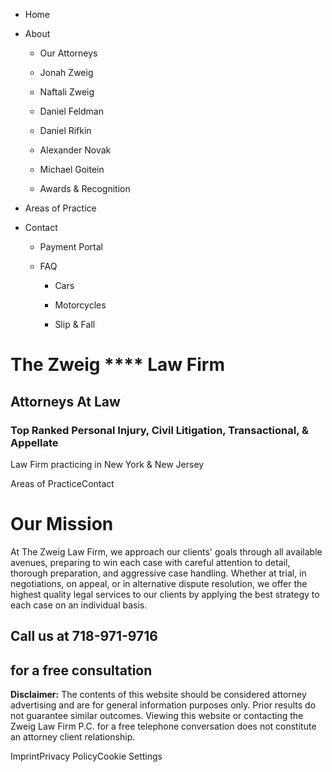   * Home

  * About

    * Our Attorneys

    * Jonah Zweig

    * Naftali Zweig

    * Daniel Feldman

    * Daniel Rifkin

    * Alexander Novak

    * Michael Goitein

    * Awards & Recognition

  * Areas of Practice

  * Contact

    * Payment Portal

    * FAQ

      * Cars

      * Motorcycles

      * Slip & Fall

# The Zweig **** Law Firm

## Attorneys At Law

### Top Ranked Personal Injury, Civil Litigation, Transactional, & Appellate
Law Firm practicing in New York & New Jersey

Areas of PracticeContact

# Our Mission

  
At The Zweig Law Firm, we approach our clients' goals through all available
avenues, preparing to win each case with careful attention to detail, thorough
preparation, and aggressive case handling. Whether at trial, in negotiations,
on appeal, or in alternative dispute resolution, we offer the highest quality
legal services to our clients by applying the best strategy to each case on an
individual basis.

##  
  

## Call us at 718-971-9716

## for a free consultation

  

 **Disclaimer:** The contents of this website should be considered attorney
advertising and are for general information purposes only. Prior results do
not guarantee similar outcomes.  Viewing this website or contacting the Zweig
Law Firm P.C. for a free telephone conversation does not constitute an
attorney client relationship.

ImprintPrivacy PolicyCookie Settings

